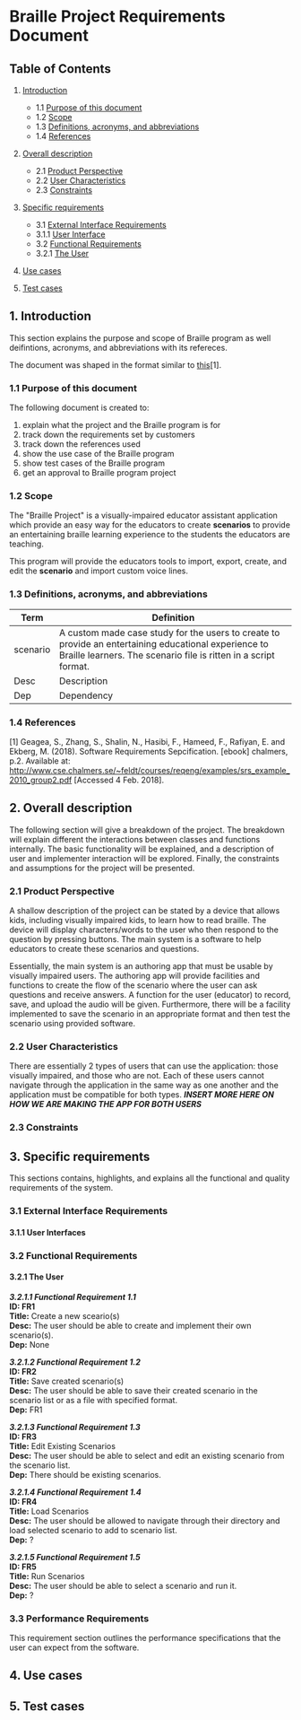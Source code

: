 # Braille Project Requirements Document

## Table of Contents

1. [Introduction](#1-introduction)
    - 1.1 [Purpose of this document](#11-purpose-of-this-document) 
    - 1.2 [Scope](#12-scope)
    - 1.3 [Definitions, acronyms, and abbreviations](#13-definitions,-acronyms,-and-abbreviations)
    - 1.4 [References](#14-references)
2. [Overall description](#2-overall-description)
      - 2.1 [Product Perspective](#21-product-perspective)
      - 2.2 [User Characteristics](#22-user-characteristics)
      - 2.3 [Constraints](#23-constraints)
3. [Specific requirements](#3-specific-requirements)
      - 3.1 [External Interface Requirements](#31-external-interface-requirements)   
      - 3.1.1 [User Interface](#311-user-interface)
      - 3.2 [Functional Requirements](#32-functional-requirement)   
      - 3.2.1 [The User](#321-the-user)   
     
4. [Use cases](#4-use-cases)
5. [Test cases](#5-test-cases)

## 1. Introduction
This section explains the purpose and scope of Braille program as well deifintions, acronyms, and abbreviations with its refereces.

The document was shaped in the format similar to [this](#14-references)[1].

### 1.1 Purpose of this document
The following document is created to:
1. explain what the project and the Braille program is for
2. track down the requirements set by customers
3. track down the references used 
4. show the use case of the Braille program
5. show test cases of the Braille program
6. get an approval to Braille program project

### 1.2 Scope
The "Braille Project" is a visually-impaired educator assistant application which provide an easy way for the educators to create **scenarios** to provide an entertaining braille learning experience to the students the educators are teaching.

This program will provide the educators tools to import, export, create, and edit the **scenario** and import custom voice lines. 

### 1.3 Definitions, acronyms, and abbreviations
| Term  | Definition |
| ------  | ------ | 
| scenario | A custom made case study for the users to create to provide an entertaining educational experience to Braille learners. The scenario file is ritten in a script format.|
| Desc | Description |
| Dep | Dependency |

### 1.4 References
[1] Geagea, S., Zhang, S., Shalin, N., Hasibi, F., Hameed, F., Rafiyan, E. and Ekberg, M. (2018). Software Requirements Sepcification. [ebook] chalmers, p.2. Available at: http://www.cse.chalmers.se/~feldt/courses/reqeng/examples/srs_example_2010_group2.pdf [Accessed 4 Feb. 2018].
## 2. Overall description
The following section will give a breakdown of the project. The breakdown will explain different the interactions between classes and functions internally. The basic functionality will be explained, and a description of user and implementer interaction will be explored. Finally, the constraints and assumptions for the project will be presented. 

### 2.1 Product Perspective
A shallow description of the project can be stated by a device that allows kids, including visually impaired kids, to learn how to read braille. The device will display characters/words to the user who then respond to the question by pressing buttons. The main system is a software to help educators to create these scenarios and questions.

Essentially, the main system is an authoring app that must be usable by visually impaired users. The authoring app will provide facilities and functions to create the flow of the scenario where the user can ask questions and receive answers. A function for the user (educator) to record, save, and upload the audio will be given. Furthermore, there will be a facility implemented to save the scenario in an appropriate format and then test the scenario using provided software.

### 2.2 User Characteristics
There are essentially 2 types of users that can use the application: those visually impaired, and those who are not. Each of these users cannot navigate through the application in the same way as one another and the application must be compatible for both types. 
***INSERT MORE HERE ON HOW WE ARE MAKING THE APP FOR BOTH USERS***


### 2.3 Constraints


## 3. Specific requirements
This sections contains, highlights, and explains all the functional and quality requirements of the system.

### 3.1 External Interface Requirements
#### 3.1.1 User Interfaces

### 3.2 Functional Requirements

#### 3.2.1 The User

**_3.2.1.1 Functional Requirement 1.1_**  
**ID: FR1**  
**Title:** Create a new sceario(s)  
**Desc:** The user should be able to create and implement their own scenario(s).  
**Dep:** None  

**_3.2.1.2 Functional Requirement 1.2_**  
**ID: FR2**  
**Title:** Save created scenario(s)   
**Desc:** The user should be able to save their created scenario in the scenario list or as a file with specified format.    
**Dep:** FR1  

**_3.2.1.3 Functional Requirement 1.3_**  
**ID: FR3**  
**Title:** Edit Existing Scenarios    
**Desc:** The user should be able to select and edit an existing scenario from the scenario list.     
**Dep:** There should be existing scenarios.  


**_3.2.1.4 Functional Requirement 1.4_**  
**ID: FR4**  
**Title:**  Load Scenarios     
**Desc:** The user should be allowed to navigate through their directory and load selected scenario to add to scenario list.       
**Dep:** ?  

**_3.2.1.5 Functional Requirement 1.5_**  
**ID: FR5**  
**Title:** Run Scenarios      
**Desc:** The user should be able to select a scenario and run it.  
**Dep:** ?  


### 3.3 Performance Requirements
This requirement section outlines the performance specifications that the user can expect from the software. 



## 4. Use cases

## 5. Test cases

